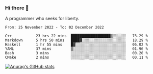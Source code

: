 ### Hi there 👋

<!--
**shejialuo/shejialuo** is a ✨ _special_ ✨ repository because its `README.md` (this file) appears on your GitHub profile.

Here are some ideas to get you started:

- 🔭 I’m currently working on ...
- 🌱 I’m currently learning ...
- 👯 I’m looking to collaborate on ...
- 🤔 I’m looking for help with ...
- 💬 Ask me about ...
- 📫 How to reach me: ...
- 😄 Pronouns: ...
- ⚡ Fun fact: ...
-->

A programmer who seeks for liberty.

<!--START_SECTION:waka-->

```text
From: 25 November 2022 - To: 02 December 2022

C++           23 hrs 22 mins  ██████████████████▒░░░░░░   73.29 %
Markdown      5 hrs 50 mins   ████▓░░░░░░░░░░░░░░░░░░░░   18.29 %
Haskell       1 hr 55 mins    █▓░░░░░░░░░░░░░░░░░░░░░░░   06.02 %
YAML          37 mins         ▒░░░░░░░░░░░░░░░░░░░░░░░░   01.96 %
Bash          3 mins          ░░░░░░░░░░░░░░░░░░░░░░░░░   00.20 %
CMake         2 mins          ░░░░░░░░░░░░░░░░░░░░░░░░░   00.11 %
```

<!--END_SECTION:waka-->

[![Anurag's GitHub stats](https://github-readme-stats.vercel.app/api?username=shejialuo&show_icons=true&theme=dracula)](https://github.com/anuraghazra/github-readme-stats)
